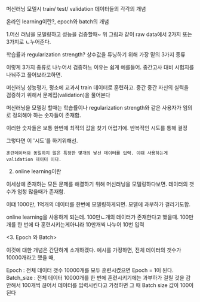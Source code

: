 머신러닝 모델시 train/ test/ validation 데이터들의 각각의 개념


온라인 learning이란?, epoch와 batch의 개념

1.머신 러닝을 모델링하고 성능을 검증할때~ 위 그림과 같이 raw data에서 2가지 또는 3가지로 ㄴ누어준다.


학습률과 regularization strength? 상수값을 튜닝하기 위해 가장 밑의 3가지 종류

이렇게 3가지 종류로 나누어서 검증하느 이유는 쉽게 예를들어. 중간고사 대비 시험지를 나눠주고 풀어보라고하면.

머신러닝 성능평가, 평소에 교과서 train 데이터로 훈련하고. 중간 중간 자신의 실력을 검증하기 위해서 문제집(validation)을 풀어본다

머신러닝을 모델링 할때는 학습률이나 regularization strength와 같은 사용자가 임의로 정의해야 하는 숫자들이 존재함.

이러한 숫자들은 보통 한번에 최적의 값을 찾기 어렵기에. 반복적인 시도를 통해 결정

그렇다면 이  '시도'를 하기위해선. 

```
훈련데이터와 동일하지 않은 특정한 몇개의 낯선 데이터를 입력. 이떄 사용하는게 validation 데이터 이다.
```

2. online learning이란

이세상에 존재하는 모든 문제를 해결하기 위해 머신러닝을 모델링하다보면. 데이터의 갯수가 엄청 많을때가 존재함.

이떄 1000만, 1억개의 데이터를 한번에 모델링하게되면. 모델에 과부하가 걸리기도함.

online learning을 사용하게 되는데. 100만ㄴ개의 데이터가 존재한다고 했을때. 100만개를 한 번에 다 훈련시키는게아니라 10만개씩 나누어 10번 입력

<3. Epoch 와 Batch>

이것에 대한 개념은 간단하게 소개하겠다. 예시를 가정하면, 전체 데이터의 갯수가 10000개라고 했을 때,

Epoch : 전체 데이터 갯수 10000개를 모두 훈련시켰으면 Epoch = 1이 된다.
Batch_size : 전체 데이터 10000개를 한 번에 훈련시키기에는 과부하가 걸릴 것을 감안해서 100개씩 끊어서 데이터를 입력시킨다고 가정하면 그 때 Batch size 값이 100이 된다







